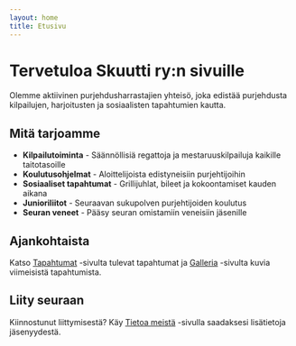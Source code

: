 ```yaml
---
layout: home
title: Etusivu
---
```


# Tervetuloa Skuutti ry:n sivuille

Olemme aktiivinen purjehdusharrastajien yhteisö, joka edistää purjehdusta kilpailujen, harjoitusten ja sosiaalisten tapahtumien kautta.

## Mitä tarjoamme

- **Kilpailutoiminta** - Säännöllisiä regattoja ja mestaruuskilpailuja kaikille taitotasoille
- **Koulutusohjelmat** - Aloittelijoista edistyneisiin purjehtijoihin
- **Sosiaaliset tapahtumat** - Grillijuhlat, bileet ja kokoontamiset kauden aikana
- **Junioriliitot** - Seuraavan sukupolven purjehtijoiden koulutus
- **Seuran veneet** - Pääsy seuran omistamiin veneisiin jäsenille

## Ajankohtaista

Katso [Tapahtumat](/tapahtumat/) -sivulta tulevat tapahtumat ja [Galleria](/galleria/) -sivulta kuvia viimeisistä tapahtumista.

## Liity seuraan

Kiinnostunut liittymisestä? Käy [Tietoa meistä](/tietoa/) -sivulla saadaksesi lisätietoja jäsenyydestä.
